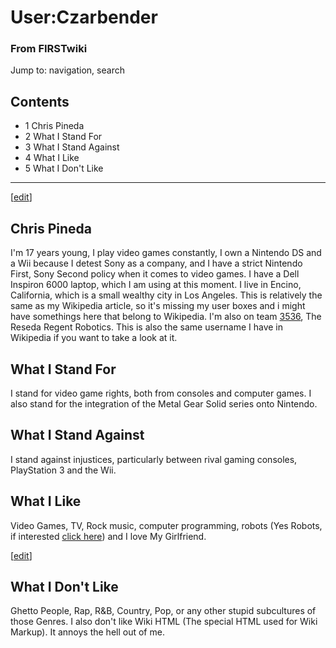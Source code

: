# User:Czarbender

### From FIRSTwiki

Jump to: navigation, search

## Contents

  * 1 Chris Pineda
  * 2 What I Stand For
  * 3 What I Stand Against
  * 4 What I Like
  * 5 What I Don't Like  
---  
  
[[edit](/index.php?title=User:Czarbender&action=edit&section=1 "Edit section:
Chris Pineda" )]

## Chris Pineda

I'm 17 years young, I play video games constantly, I own a Nintendo DS and a
Wii because I detest Sony as a company, and I have a strict Nintendo First,
Sony Second policy when it comes to video games. I have a Dell Inspiron 6000
laptop, which I am using at this moment. I live in Encino, California, which
is a small wealthy city in Los Angeles. This is relatively the same as my
Wikipedia article, so it's missing my user boxes and i might have somethings
here that belong to Wikipedia. I'm also on team [3536](/index.php/3536 "3536"
), The Reseda Regent Robotics. This is also the same username I have in
Wikipedia if you want to take a look at it.


## What I Stand For

I stand for video game rights, both from consoles and computer games. I also
stand for the integration of the Metal Gear Solid series onto Nintendo.


## What I Stand Against

I stand against injustices, particularly between rival gaming consoles,
PlayStation 3 and the Wii.


## What I Like

Video Games, TV, Rock music, computer programming, robots (Yes Robots, if
interested [click here](/index.php/FIRST_Robotics_Competition "FIRST Robotics
Competition" )) and I love My Girlfriend.

[[edit](/index.php?title=User:Czarbender&action=edit&section=5 "Edit section:
What I Don't Like" )]

## What I Don't Like

Ghetto People, Rap, R&amp;B, Country, Pop, or any other stupid subcultures of
those Genres. I also don't like Wiki HTML (The special HTML used for Wiki
Markup). It annoys the hell out of me.

